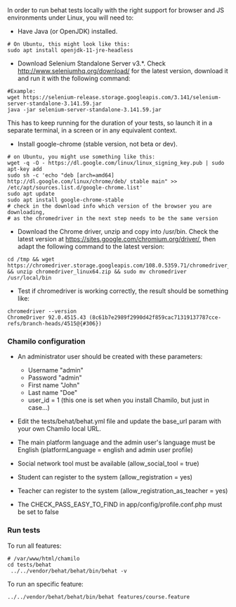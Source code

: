 In order to run behat tests locally with the right support for browser
and JS environments under Linux, you will need to:

- Have Java (or OpenJDK) installed.
```
# On Ubuntu, this might look like this:
sudo apt install openjdk-11-jre-headless
```

- Download Selenium Standalone Server v3.\*. Check http://www.seleniumhq.org/download/ for the latest version, download it and run it with the following command:
```
#Example:
wget https://selenium-release.storage.googleapis.com/3.141/selenium-server-standalone-3.141.59.jar
java -jar selenium-server-standalone-3.141.59.jar
```
This has to keep running for the duration of your tests, so launch it in a separate terminal, in a screen or in any equivalent context.

- Install google-chrome (stable version, not beta or dev).
```
# on Ubuntu, you might use something like this:
wget -q -O - https://dl.google.com/linux/linux_signing_key.pub | sudo apt-key add 
sudo sh -c 'echo "deb [arch=amd64] http://dl.google.com/linux/chrome/deb/ stable main" >> /etc/apt/sources.list.d/google-chrome.list'
sudo apt update
sudo apt install google-chrome-stable
# check in the download info which version of the browser you are downloading,
# as the chromedriver in the next step needs to be the same version
```

- Download the Chrome driver, unzip and copy into /usr/bin. Check the latest version at https://sites.google.com/chromium.org/driver/,
then adapt the following command to the latest version:
```
cd /tmp && wget https://chromedriver.storage.googleapis.com/108.0.5359.71/chromedriver_linux64.zip && unzip chromedriver_linux64.zip && sudo mv chromedriver /usr/local/bin
```

- Test if chromedriver is working correctly, the result should be something like:

```
chromedriver --version
ChromeDriver 92.0.4515.43 (8c61b7e2989f2990d42f859cac71319137787cce-refs/branch-heads/4515@{#306})
```

### Chamilo configuration

- An administrator user should be created with these parameters:
    - Username "admin"
    - Password "admin"
    - First name "John"
    - Last name "Doe"
    - user_id = 1 (this one is set when you install Chamilo, but just in case...)

- Edit the tests/behat/behat.yml file and update the base_url param with your own Chamilo local URL.
- The main platform language and the admin user's language must be English (platformLanguage = english and admin user profile)
- Social network tool must be available (allow_social_tool = true)
- Student can register to the system (allow_registration = yes)
- Teacher can register to the system (allow_registration_as_teacher = yes)
- The CHECK_PASS_EASY_TO_FIND in app/config/profile.conf.php must be set to false

### Run tests

To run all features:

```
# /var/www/html/chamilo
cd tests/behat
 ../../vendor/behat/behat/bin/behat -v
 ```

To run an specific feature:

```
../../vendor/behat/behat/bin/behat features/course.feature
```
